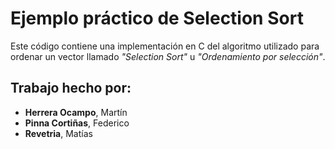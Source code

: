 # Ejemplo práctico de Selection Sort
Este código contiene una implementación en C del algoritmo utilizado para ordenar un vector llamado *"Selection Sort"* u *"Ordenamiento por selección"*.

## Trabajo hecho por:
- **Herrera Ocampo**, Martín
- **Pinna Cortiñas**, Federico
- **Revetria**, Matías